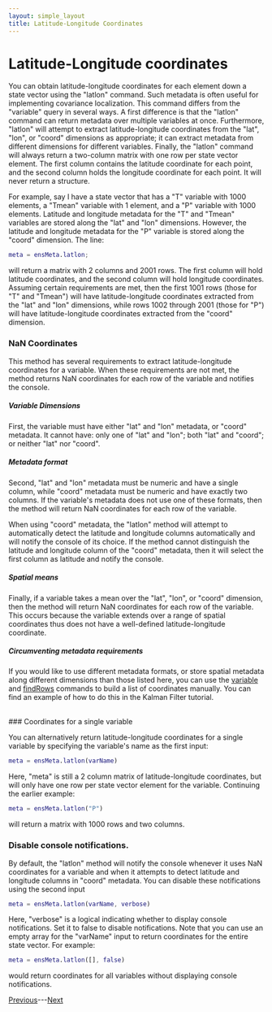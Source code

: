 ```yaml
---
layout: simple_layout
title: Latitude-Longitude Coordinates
---
```


# Latitude-Longitude coordinates

You can obtain latitude-longitude coordinates for each element down a state vector using the "latlon" command. Such metadata is often useful for implementing covariance localization. This command differs from the "variable" query in several ways. A first difference is that the "latlon" command can return metadata over multiple variables at once. Furthermore, "latlon" will attempt to extract latitude-longitude coordinates from the "lat", "lon", or "coord" dimensions as appropriate; it can extract metadata from different dimensions for different variables. Finally, the "latlon" command will always return a two-column matrix with one row per state vector element. The first column contains the latitude coordinate for each point, and the second column holds the longitude coordinate for each point. It will never return a structure.

For example, say I have a state vector that has a "T" variable with 1000 elements, a "Tmean" variable with 1 element, and a "P" variable with 1000 elements. Latitude and longitude metadata for the "T" and "Tmean" variables are stored along the "lat" and "lon" dimensions. However, the latitude and longitude metadata for the "P" variable is stored along the "coord" dimension. The line:
```matlab
meta = ensMeta.latlon;
```
will return a matrix with 2 columns and 2001 rows. The first column will hold latitude coordinates, and the second column will hold longitude coordinates. Assuming certain requirements are met, then the first 1001 rows (those for "T" and "Tmean") will have latitude-longitude coordinates extracted from the "lat" and "lon" dimensions, while rows 1002 through 2001 (those for "P") will have latitude-longitude coordinates extracted from the "coord" dimension.

### NaN Coordinates

This method has several requirements to extract latitude-longitude coordinates for a variable. When these requirements are not met, the method returns NaN coordinates for each row of the variable and notifies the console.

##### Variable Dimensions
First, the variable must have either "lat" and "lon" metadata, or "coord" metadata. It cannot have: only one of "lat" and "lon"; both "lat" and "coord"; or neither "lat" nor "coord".

##### Metadata format
Second, "lat" and "lon" metadata must be numeric and have a single column, while "coord" metadata must be numeric and have exactly two columns. If the variable's metadata does not use one of these formats, then the method will return NaN coordinates for each row of the variable.

When using "coord" metadata, the "latlon" method will attempt to automatically detect the latitude and longitude columns automatically and will notify the console of its choice. If the method cannot distinguish the latitude and longitude column of the "coord" metadata, then it will select the first column as latitude and notify the console.

##### Spatial means
Finally, if a variable takes a mean over the "lat", "lon", or "coord" dimension, then the method will return NaN coordinates for each row of the variable. This occurs because the variable extends over a range of spatial coordinates thus does not have a well-defined latitude-longitude coordinate.

##### Circumventing metadata requirements
If you would like to use different metadata formats, or store spatial metadata along different dimensions than those listed here, you can use the [variable](variable) and [findRows](find-rows) commands to build a list of coordinates manually. You can find an example of how to do this in the Kalman Filter tutorial.

<br>
### Coordinates for a single variable

You can alternatively return latitude-longitude coordinates for a single variable by specifying the variable's name as the first input:
```matlab
meta = ensMeta.latlon(varName)
```
Here, "meta" is still a 2 column matrix of latitude-longitude coordinates, but will only have one row per state vector element for the variable. Continuing the earlier example:
```matlab
meta = ensMeta.latlon("P")
```
will return a matrix with 1000 rows and two columns.

### Disable console notifications.

By default, the "latlon" method will notify the console whenever it uses NaN coordinates for a variable and when it attempts to detect latitude and longitude columns in "coord" metadata. You can disable these notifications using the second input
```matlab
meta = ensMeta.latlon(varName, verbose)
```
Here, "verbose" is a logical indicating whether to display console notifications. Set it to false to disable notifications. Note that you can use an empty array for the "varName" input to return coordinates for the entire state vector. For example:
```matlab
meta = ensMeta.latlon([], false)
```
would return coordinates for all variables without displaying console notifications.

[Previous](dimension)---[Next](closest)

